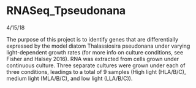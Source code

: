 # RNASeq_Tpseudonana

4/15/18

The purpose of this project is to identify genes that are differentially expressed by the model diatom Thalassiosira
pseudonana under varying light-dependent growth rates (for more info on culture conditions, see Fisher and Halsey 2016).
RNA was extracted from cells grown under continuous culture. Three separate cultures were grown under each of three
conditions, leadings to a total of 9 samples (High light (HLA/B/C), medium light (MLA/B/C), and low light (LLA/B/C)).




